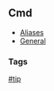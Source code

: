 ## Cmd

- [Aliases](aliases/aliases.md)
- [General](general/general.md)

### Tags
[#tip](../tips.md)